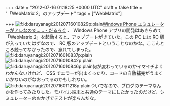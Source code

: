 
+++
date = "2012-07-16 01:18:25 +0000 UTC"
draft = false
title = "「WebMatrix 2」のアップデート"
tags = ["WebMatrix"]

+++
<img src="http://cdn-ak.f.st-hatena.com/images/fotolife/d/daruyanagi/20120716/20120716010829.png" alt="f:id:daruyanagi:20120716010829p:plain" title="f:id:daruyanagi:20120716010829p:plain" class="hatena-fotolife"/><a href="http://daruyanagi.hatenablog.com/entry/2012/07/16/010751">Windows Phone エミュレーターがアレなので…… - だるろぐ</a> 、 Windows Phone アプリの開発はあきらめて「WebMatrix 2」を起動すると、アップデートがきていた。この PC には RC 版が入っていたはずなので、 RC 版のアップデートということなのかな。ここんところ触ってなかったので、忘れてしまった。<img src="http://cdn-ak.f.st-hatena.com/images/fotolife/d/daruyanagi/20120716/20120716010837.png" alt="f:id:daruyanagi:20120716010837p:plain" title="f:id:daruyanagi:20120716010837p:plain" class="hatena-fotolife"/><img src="http://cdn-ak.f.st-hatena.com/images/fotolife/d/daruyanagi/20120716/20120716010842.png" alt="f:id:daruyanagi:20120716010842p:plain" title="f:id:daruyanagi:20120716010842p:plain" class="hatena-fotolife"/><img src="http://cdn-ak.f.st-hatena.com/images/fotolife/d/daruyanagi/20120716/20120716010846.png" alt="f:id:daruyanagi:20120716010846p:plain" title="f:id:daruyanagi:20120716010846p:plain" class="hatena-fotolife"/>何が変わっているのかイマイチよくわかんないけれど、 CSS でエラーが出まくったり、コードの自動補完がうまくいかないのがなおってるのかもしれない。<img src="http://cdn-ak.f.st-hatena.com/images/fotolife/d/daruyanagi/20120716/20120716011218.png" alt="f:id:daruyanagi:20120716011218p:plain" title="f:id:daruyanagi:20120716011218p:plain" class="hatena-fotolife"/>ついでなので、ブログのテーマなんかを作ってみたりした。モバイル端末と共通のテーマにしたかったのだけど、シミュレーターのおかげでテストが楽ちんだな。


